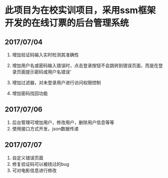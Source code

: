 # 此项目为在校实训项目，采用ssm框架开发的在线订票的后台管理系统
## 2017/07/04 
1. 增加验证码输入实时检测其准确性

2. 增加用户名或密码输入错误时，点击登录按钮不会跳转到错误页面，而是在登录页面提示密码或用户名错误‘

3. 增加过滤器，对未登录用户进行访问权限控制

4. 增加密码找回功能

## 2017/07/06
1. 后台管理可增加用户，修改用户，删除用户信息等等
2. 使用接口方式开发，json数据传递

## 2017/07/07
1. 自定义错误页面
2. 修复验证码可以被绕过的bug
3. 可对电影信息进行修改
